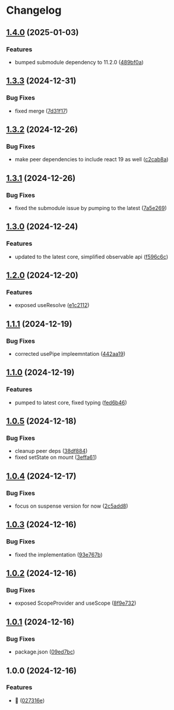 # Changelog

## [1.4.0](https://github.com/submodule-org/submodule-react/compare/v1.3.3...v1.4.0) (2025-01-03)


### Features

* bumped submodule dependency to 11.2.0 ([489bf0a](https://github.com/submodule-org/submodule-react/commit/489bf0aae795919c14a62f792371facaadcc70a3))

## [1.3.3](https://github.com/submodule-org/submodule-react/compare/v1.3.2...v1.3.3) (2024-12-31)


### Bug Fixes

* fixed merge ([7d31f17](https://github.com/submodule-org/submodule-react/commit/7d31f170dd09ba871d92fd202ce32c091017c12a))

## [1.3.2](https://github.com/submodule-org/submodule-react/compare/v1.3.1...v1.3.2) (2024-12-26)


### Bug Fixes

* make peer dependencies to include react 19 as well ([c2cab8a](https://github.com/submodule-org/submodule-react/commit/c2cab8a81ee1fca55251bf9e6824d3b7b2669fba))

## [1.3.1](https://github.com/submodule-org/submodule-react/compare/v1.3.0...v1.3.1) (2024-12-26)


### Bug Fixes

* fixed the submodule issue by pumping to the latest ([7a5e269](https://github.com/submodule-org/submodule-react/commit/7a5e2699c7ca201ce5858940d987116923cb1642))

## [1.3.0](https://github.com/submodule-org/submodule-react/compare/v1.2.0...v1.3.0) (2024-12-24)


### Features

* updated to the latest core, simplified observable api ([f596c6c](https://github.com/submodule-org/submodule-react/commit/f596c6c2b1cda42e17efd773db16e510d39d070c))

## [1.2.0](https://github.com/submodule-org/submodule-react/compare/v1.1.1...v1.2.0) (2024-12-20)


### Features

* exposed useResolve ([e1c2112](https://github.com/submodule-org/submodule-react/commit/e1c21127a811ecc285ab42eef18d0619bc21e000))

## [1.1.1](https://github.com/submodule-org/submodule-react/compare/v1.1.0...v1.1.1) (2024-12-19)


### Bug Fixes

* corrected usePipe impleemntation ([442aa19](https://github.com/submodule-org/submodule-react/commit/442aa197d7e50fe5818538e71da88cbe2bda1307))

## [1.1.0](https://github.com/submodule-org/submodule-react/compare/v1.0.5...v1.1.0) (2024-12-19)


### Features

* pumped to latest core, fixed typing ([fed6b46](https://github.com/submodule-org/submodule-react/commit/fed6b461343623057b18d5552c27733db7df9156))

## [1.0.5](https://github.com/submodule-org/submodule-react/compare/v1.0.4...v1.0.5) (2024-12-18)


### Bug Fixes

* cleanup peer deps ([38df884](https://github.com/submodule-org/submodule-react/commit/38df884370fd86788baeb414eed039f5592a5e5f))
* fixed setState on mount ([3effa61](https://github.com/submodule-org/submodule-react/commit/3effa6121108b43d80aaee2672aa611d15fcaa06))

## [1.0.4](https://github.com/submodule-org/submodule-react/compare/v1.0.3...v1.0.4) (2024-12-17)


### Bug Fixes

* focus on suspense version for now ([2c5add8](https://github.com/submodule-org/submodule-react/commit/2c5add8ba8c5df2ef421663456dcbe80e36f6c81))

## [1.0.3](https://github.com/submodule-org/submodule-react/compare/v1.0.2...v1.0.3) (2024-12-16)


### Bug Fixes

* fixed the implementation ([93e767b](https://github.com/submodule-org/submodule-react/commit/93e767be79ff9f483dee8b5d4b058286c50e6cca))

## [1.0.2](https://github.com/submodule-org/submodule-react/compare/v1.0.1...v1.0.2) (2024-12-16)


### Bug Fixes

* exposed ScopeProvider and useScope ([8f9e732](https://github.com/submodule-org/submodule-react/commit/8f9e73234f3d7211a7c5f892bf462ddd7a1e4adc))

## [1.0.1](https://github.com/submodule-org/submodule-react/compare/v1.0.0...v1.0.1) (2024-12-16)


### Bug Fixes

* package.json ([09ed7bc](https://github.com/submodule-org/submodule-react/commit/09ed7bc092c3eb307d4ba3eacd0d17ce993ffa60))

## 1.0.0 (2024-12-16)


### Features

* :rocket: ([027316e](https://github.com/submodule-org/submodule-react/commit/027316ef80e701b8677accf1bc51eb37fe6abeef))

